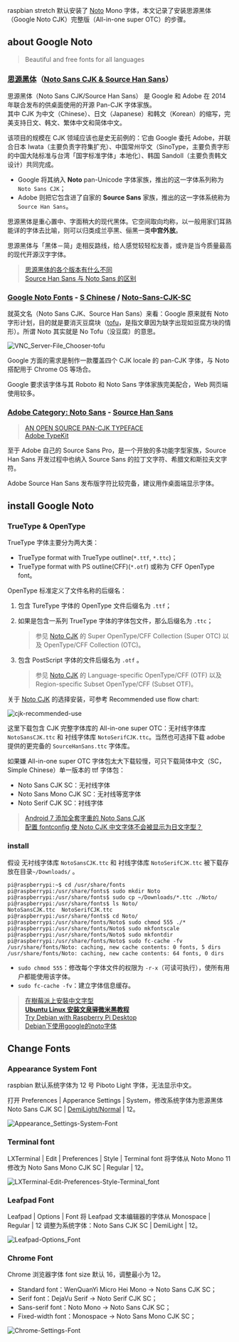 raspbian stretch 默认安装了 [Noto](https://packages.debian.org/stretch/fonts-noto) Mono 字体，本文记录了安装思源黑体（Google Noto CJK）完整版（All-in-one super OTC）的步骤。

## about Google Noto
> Beautiful and free fonts for all languages

### [思源黑体](http://blog.typekit.com/alternate/source-han-sans-chs/)（[Noto Sans CJK & Source Han Sans](http://acrossbeta.blogspot.com/2014/09/blog-post_8.html)）
思源黑体（Noto Sans CJK/Source Han Sans） 是 Google 和 Adobe 在 2014 年联合发布的供桌面使用的开源 Pan-CJK 字体家族。  
其中 CJK 为中文（Chinese）、日文（Japanese）和韩文（Korean）的缩写，完美支持日文、韩文、繁体中文和简体中文。

该项目的规模在 CJK 领域应该也是史无前例的：它由 Google 委托 Adobe，并联合日本 Iwata（主要负责字符集扩充）、中国常州华文（SinoType，主要负责字形的中国大陆标准与台湾「国字标准字体」本地化）、韩国 Sandoll（主要负责韩文设计）共同完成。

- Google 将其纳入 **Noto** pan-Unicode 字体家族，推出的这一字体系列称为 `Noto Sans CJK`；  
- Adobe 则把它包含进了自家的 **Source Sans** 家族，推出的这一字体系统称为 `Source Han Sans`。 

思源黑体是重心置中、字面稍大的现代黑体。它空间取向均称，以一般用家们耳熟能详的字体去比喻，则可以归类成兰亭黑、俪黑一类**中宫外放**。

思源黑体与「黑体－简」走相反路线，给人感觉较轻松友善，或许是当今质量最高的现代开源汉字字体。

> [思源黑体的各个版本有什么不同](https://www.zhihu.com/question/24639343)  
> [Source Han Sans 与 Noto Sans 的区别](https://qdan.me/list/VLPe5sfsxkFWYMmX)  

### [Google Noto Fonts](https://www.google.com/get/noto/) - [S Chinese](https://www.google.com/get/noto/help/cjk/) / [Noto-Sans-CJK-SC](https://noto-website-2.storage.googleapis.com/pkgs/NotoSansCJKsc-hinted.zip)
就英文名（Noto Sans CJK、Source Han Sans）来看：Google 原来就有 Noto 字形计划，目的就是要消灭豆腐块（[tofu](http://www.1001fonts.com/noto-serif-font.html)，是指文章因为缺字出现如豆腐方块的情形）。所谓 Noto 其实就是 No Tofu（没豆腐）的意思。

![VNC_Server-File_Chooser-tofu](NotoCJK/VNC_Server-File_Chooser-tofu.png)

Google 方面的需求是制作一款覆盖四个 CJK locale 的 pan-CJK 字体，与 Noto 搭配用于 Chrome OS 等场合。

Google 要求该字体与其 Roboto 和 Noto Sans 字体家族完美配合，Web 网页端使用较多。

### [Adobe Category: Noto Sans](http://blogs.adobe.com/conversations/tag/noto-sans) -  [Source Han Sans](https://github.com/adobe-fonts/source-han-sans)

> [AN OPEN SOURCE PAN-CJK TYPEFACE](http://blogs.adobe.com/conversations/2014/07/introducing-source-han-sans-an-open-source-pan-cjk-typeface.html)  
> [Adobe TypeKit](https://typekit.com/fonts?licenses=desktop&sort=newest)  

至于 Adobe 自己的 Source Sans Pro，是一个开放的多功能字型家族，Source Han Sans 开发过程中也纳入 Source Sans 的拉丁文字符、希腊文和斯拉夫文字符。

Adobe Source Han Sans 发布版字符比较完备，建议用作桌面端显示字体。

## install Google Noto
### TrueType & OpenType
TrueType 字体主要分为两大类：

- TrueType format with TrueType outline(`*.ttf`, `*.ttc`)；  
- TrueType format with PS outline(CFF)(`*.otf`) 或称为 CFF OpenType font。  

OpenType 标准定义了文件名称的后缀名：

1. 包含 TureType 字体的 OpenType 文件后缀名为 `.ttf`；  
2. 如果是包含一系列 TrueType 字体的字体包文件，那么后缀名为 `.ttc`；  

	> 参见 [Noto CJK](https://www.google.com/get/noto/help/cjk/) 的 Super OpenType/CFF Collection (Super OTC) 以及 OpenType/CFF Collection (OTC)。

3. 包含 PostScript 字体的文件后缀名为 `.otf`  。

	> 参见 [Noto CJK](https://www.google.com/get/noto/help/cjk/) 的 Language-specific OpenType/CFF (OTF) 以及 Region-specific Subset OpenType/CFF (Subset OTF)。

关于 [Noto CJK](https://www.google.com/get/noto/help/cjk/) 的选择安装，可参考 Recommended use flow chart:

![cjk-recommended-use](https://www.google.com/get/noto/images/cjk-recommended-use.png)

这里下载包含 CJK 完整字体库的 All-in-one super OTC：无衬线字体库 `NotoSansCJK.ttc` 和 衬线字体库  `NotoSerifCJK.ttc`。当然也可选择下载 adobe 提供的更完备的 `SourceHanSans.ttc` 字体库。

如果嫌 All-in-one super OTC 字体包太大下载较慢，可只下载简体中文（SC，Simple Chinese）单一版本的 ttf 字体包：

 - Noto Sans CJK SC：无衬线字体  
 - Noto Sans Mono CJK SC：无衬线等宽字体  
 - Noto Serif CJK SC：衬线字体  

> [Android 7 添加全套字重的 Noto Sans CJK](https://zhuanlan.zhihu.com/p/25027320)  
> [配置 fontconfig 使 Noto CJK 中文字体不会被显示为日文字型？](https://www.zhihu.com/question/47141667)  

### install
假设 无衬线字体库 `NotoSansCJK.ttc` 和 衬线字体库  `NotoSerifCJK.ttc` 被下载存放在目录`~/Downloads/` 。

```Shell
pi@raspberrypi:~$ cd /usr/share/fonts
pi@raspberrypi:/usr/share/fonts$ sudo mkdir Noto
pi@raspberrypi:/usr/share/fonts$ sudo cp ~/Downloads/*.ttc ./Noto/
pi@raspberrypi:/usr/share/fonts$ ls Noto/
NotoSansCJK.ttc  NotoSerifCJK.ttc
pi@raspberrypi:/usr/share/fonts$ cd Noto/
pi@raspberrypi:/usr/share/fonts/Noto$ sudo chmod 555 ./*
pi@raspberrypi:/usr/share/fonts/Noto$ sudo mkfontscale
pi@raspberrypi:/usr/share/fonts/Noto$ sudo mkfontdir
pi@raspberrypi:/usr/share/fonts/Noto$ sudo fc-cache -fv
/usr/share/fonts/Noto: caching, new cache contents: 0 fonts, 5 dirs
/usr/share/fonts/Noto: caching, new cache contents: 64 fonts, 0 dirs
```

- `sudo chmod 555`：修改每个字体文件的权限为 `-r-x`（可读可执行），使所有用户都能使用该字体。  
- `sudo fc-cache -fv`：建立字体信息缓存。  

> [在樹莓派上安裝中文字型](http://studyraspberrypi.blogspot.com/2015/12/install-chinese-fonts.html)  
> [**Ubuntu Linux 安装文泉驿微米黑教程**](http://babybandf.blog.163.com/blog/static/6199353201051210729446/)  
> [Try Debian with Raspberry Pi Desktop](http://oppekepe.org/date/2017/08)  
> [Debian下使用google的noto字体](http://mosir.org/html/y2014/201.html)  

## Change Fonts
### Appearance System Font
raspbian 默认系统字体为 12 号 Piboto Light 字体，无法显示中文。

打开 Preferences | Apperance Settings | System，修改系统字体为思源黑体 Noto Sans CJK SC | [DemiLight/Normal](https://www.zhihu.com/question/24607502) | 12。

![Appearance_Settings-System-Font](NotoCJK/Appearance_Settings-System-Font.png)

### Terminal font
LXTerminal | Edit | Preferences | Style | Terminal font 将字体从 Noto Mono 11 修改为 Noto Sans Mono CJK SC | Regular | 12。

![LXTerminal-Edit-Preferences-Style-Terminal_font](NotoCJK/LXTerminal-Edit-Preferences-Style-Terminal_font.png)

### Leafpad Font
Leafpad | Options | Font 将 Leafpad 文本编辑器的字体从 Monospace | Regular | 12 调整为系统字体：Noto Sans CJK SC | DemiLight | 12。

![Leafpad-Options_Font](NotoCJK/Leafpad-Options_Font.png)

### Chrome Font
Chrome 浏览器字体 font size 默认 16，调整最小为 12。

- Standard font：WenQuanYi Micro Hei Mono -> Noto Sans CJK SC；  
- Serif font：DejaVu Serif -> Noto Serif CJK SC；  
- Sans-serif font：Noto Mono →  Noto Sans CJK SC；  
- Fixed-width font：Monospace → Noto Sans Mono CJK SC；  

![Chrome-Settings-Font](NotoCJK/Chrome-Settings-Font.png)
